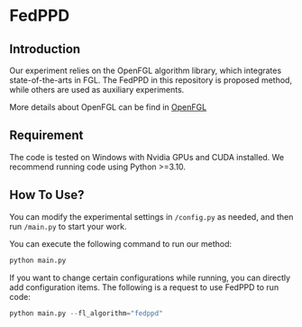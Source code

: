 # FedPPD
## Introduction
Our experiment relies on the OpenFGL algorithm library, which integrates state-of-the-arts in FGL.
The FedPPD in this repository is proposed method, while others are used as auxiliary experiments.

More details about OpenFGL can be find in  [OpenFGL](https://github.com/xkLi-Allen/OpenFGL/tree/main)
## Requirement
The code is tested on Windows with Nvidia GPUs and CUDA installed. We recommend running code using Python >=3.10.


## How To Use?
You can modify the experimental settings in `/config.py` as needed, and then run `/main.py` to start your work.

You can execute the following command to run our method:
```python
python main.py
```

If you want to change certain configurations while running, you can directly add configuration items. The following is a request to use FedPPD to run code:
```python
python main.py --fl_algorithm="fedppd"
```


